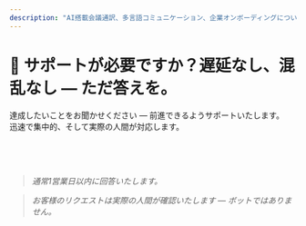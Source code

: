 ```yaml
---
description: "AI搭載会議通訳、多言語コミュニケーション、企業オンボーディングについてご質問はありませんか？迅速で人間的、そして混乱のないサポートをご提供します。"
---
```


# 💬 サポートが必要ですか？遅延なし、混乱なし — ただ答えを。

達成したいことをお聞かせください — 前進できるようサポートいたします。  
迅速で集中的、そして実際の人間が対応します。

<!-- <br>

<ContactForm
  formStyle="margin: 1rem auto;"
  categoryLabel="本日InterMindにお越しいただいた理由は？ *"
  categoryPlaceholderText="主な理由をお選びください…"
  messageLabel="詳細をお聞かせください *"
  messagePlaceholderText="目標、背景、技術的詳細など、共有したいことがあればお聞かせください。"
  buttonText="今すぐ専門家のサポートを受ける"
  :services="[
    '開始方法についてサポートが必要',
    'デモのスケジュールを組みたい',
    '技術的問題やバグがある',
    '会議統合についてサポートが必要',
    '翻訳品質について質問がある',
    'チームオンボーディングについてサポートが必要',
    '請求やサブスクリプションについて質問がある',
    'エンタープライズ機能を探索したい',
    '制限なしでMind APIアプリケーションIDとトークンを取得したい',
    '一般的な質問やフィードバック'
  ]" /> -->

<br>

<!-- ## Or use the inline form: -->

<ContactForm 
  :inline="true"
  formStyle="margin: 1rem auto;"  
  categoryLabel="本日InterMindにお越しいただいた理由は？ *"  
  categoryPlaceholderText="主な理由をお選びください…"  
  messageLabel="詳細をお聞かせください *"  
  messagePlaceholderText="目標、背景、技術的詳細など、共有したいことがあればお聞かせください。"  
  :services="[
    '開始方法についてサポートが必要',
    'デモのスケジュールを組みたい',
    '技術的問題やバグがある',
    '会議統合についてサポートが必要',
    '翻訳品質について質問がある',
    'チームオンボーディングについてサポートが必要',
    '請求やサブスクリプションについて質問がある',
    'エンタープライズ機能を探索したい',
    '制限なしでMind APIアプリケーションIDとトークンを取得したい',
    '一般的な質問やフィードバック'
  ]" />

<br>

> _通常1営業日以内に回答いたします。_

> _お客様のリクエストは実際の人間が確認いたします — ボットではありません。_